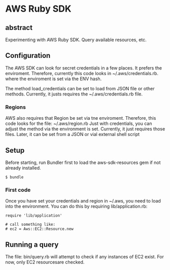 # AWS Ruby SDK

## abstract

Experimenting with AWS Ruby SDK. 
Query available resources, etc.


## Configuration

The AWS SDK can look for secret credentials in a few places.
It prefers the enviroment. Therefore, currently this code
looks in ~/.aws/credentials.rb. where the enviroment
is set via the ENV hash.


The method load_credentials can be set to load from JSON file or other methods.
Currently, it justs requires the ~/.aws/credentials.rb file.


### Regions

AWS also requires that Region be set via tne enviroment.
Therefore, this code looks for the file: ~/.aws/region.rb
Just with credentials, you can adjust the method via the environment is set.
Currently, it just requires those files.
Later, it can be set from a JSON or vial external shell script


## Setup

Before starting, run Bundler first to load the aws-sdk-resources gem if not 
already installed.


```
$ bundle

```

### First code

Once you have set your credentials and region in ~/.aws, you need to load into the environment.
You can do this by requiring lib/application.rb:


```
require 'lib/application'

# call something like:
# ec2 = Aws::EC2::Resource.new

```

## Running a query

The file: bin/query.rb will attempt to check if any instances of EC2 
exist. For now, only EC2 resourcesare checked.


